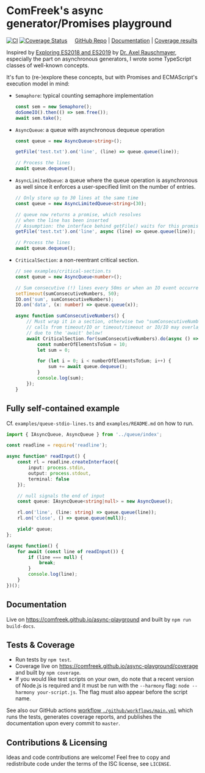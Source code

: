 # ComFreek's async generator/Promises playground

[![CI](https://github.com/ComFreek/async-playground/actions/workflows/main.yml/badge.svg)](https://github.com/ComFreek/async-playground/actions/workflows/main.yml)
[![Coverage Status](https://img.shields.io/coveralls/ComFreek/async-playground.svg)](https://coveralls.io/github/ComFreek/async-playground?branch=master)
&nbsp; &nbsp; [GitHub Repo](https://github.com/ComFreek/async-playground) | [Documentation](https://comfreek.github.io/async-playground) | [Coverage results](https://comfreek.github.io/async-playground/coverage)

Inspired by
[Exploring ES2018 and ES2019](http://exploringjs.com/es2018-es2019/index.html) by [Dr. Axel Rauschmayer](http://dr-axel.de/), especially the part on asynchronous generators, I wrote some TypeScript classes of well-known concepts.

It's fun to (re-)explore these concepts, but with Promises and ECMAScript's execution model in mind:

  - `Semaphore`: typical counting semaphore implementation
    ```typescript
    const sem = new Semaphore();
    doSomeIO().then(() => sem.free());
    await sem.take();
    ```

  - `AsyncQueue`: a queue with asynchronous dequeue operation
    ```typescript
    const queue = new AsyncQueue<string>();

    getFile('test.txt').on('line', (line) => queue.queue(line));

    // Process the lines
    await queue.dequeue();
    ```

  - `AsyncLimitedQueue`: a queue where the queue operation is asynchronous as well
    since it enforces a user-specified limit on the number of entries.

    ```typescript
    // Only store up to 30 lines at the same time
    const queue = new AsyncLimitedQueue<string>(30);

    // queue now returns a promise, which resolves
    // when the line has been inserted
    // Assumption: the interface behind getFile() waits for this promise as well to resolve
    getFile('test.txt').on('line', async (line) => queue.queue(line));

    // Process the lines
    await queue.dequeue();
    ```

  - `CriticalSection`: a non-reentrant critical section.

    ```typescript
    // see examples/critical-section.ts
    const queue = new AsyncQueue<number>();

    // Sum consecutive (!) lines every 50ms or when an IO event occurred
    setTimeout(sumConsecutiveNumbers, 50);
    IO.on('sum', sumConsecutiveNumbers);
    IO.on('data', (x: number) => queue.queue(x));

    async function sumConsecutiveNumbers() {
    	// Must wrap it in a section, otherwise two "sumConsecutiveNumbers"
    	// calls from timeout/IO or timeout/timeout or IO/IO may overlap
    	// due to the 'await' below!
    	await CriticalSection.for(sumConsecutiveNumbers).do(async () => {
    		const numberOfElementsToSum = 10;
    		let sum = 0;

    		for (let i = 0; i < numberOfElementsToSum; i++) {
    			sum += await queue.dequeue();
    		}
    		console.log(sum);
    	});
    }
    ```

## Fully self-contained example

Cf. `examples/queue-stdio-lines.ts` and `examples/README.md` on how to run.

```typescript
import { IAsyncQueue, AsyncQueue } from '../queue/index';

const readline = require('readline');

async function* readInput() {
	const rl = readline.createInterface({
		input: process.stdin,
		output: process.stdout,
		terminal: false
	});

	// null signals the end of input
	const queue: IAsyncQueue<string|null> = new AsyncQueue();

	rl.on('line', (line: string) => queue.queue(line));
	rl.on('close', () => queue.queue(null));

	yield* queue;
};

(async function() {
	for await (const line of readInput()) {
		if (line === null) {
			break;
		}
		console.log(line);
	}
})();
```

## Documentation

Live on <https://comfreek.github.io/async-playground> and built by `npm run build-docs`.

## Tests & Coverage

- Run tests by `npm test`.
- Coverage live on <https://comfreek.github.io/async-playground/coverage> and built by `npm coverage`.
- If you would like test scripts on your own, do note that a recent version of Node.js is required and it must be run with the `--harmony` flag: `node --harmony your-script.js`. The flag must also appear before the script name.

See also our GitHub actions [workflow `./github/workflows/main.yml`](.github/workflows/main.yml) which runs the tests, generates coverage reports, and publishes the documentation upon every commit to `master`.

## Contributions & Licensing

Ideas and code contributions are welcome! Feel free to copy and redistribute code under the terms of the ISC license, see `LICENSE`.
